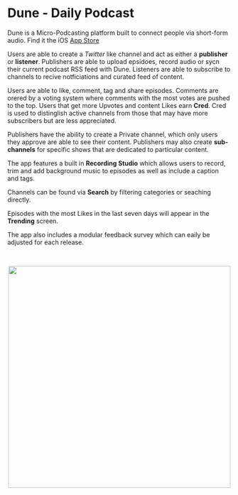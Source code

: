 # Dune - Daily Podcast
Dune is a Micro-Podcasting platform built to connect people via short-form audio. Find it the iOS <a href="https://apps.apple.com/us/app/dune-daily-updates/id1499893273">App Store</a>

Users are able to create a <em>Twitter</em> like channel and act as either a <strong>publisher</strong> or <strong>listener</strong>. Publishers are able to upload epsidoes, record audio or sycn their current podcast RSS feed with Dune. Listeners are able to subscribe to channels to recive notficiations and curated feed of content. 

Users are able to like, comment, tag and share episodes. Comments are orered by a voting system where comments with the most votes are pushed to the top. Users that get more Upvotes and content Likes earn <strong>Cred</strong>. Cred is used to distinglish active channels from those that may have more subscribers but are less appreciated. 

Publishers have the ability to create a Private channel, which only users they approve are able to see their content. Publishers may also create <strong>sub-channels</strong> for specific shows that are dedicated to particular content. 

The app features a built in <strong>Recording Studio</strong> which allows users to record, trim and add background music to episodes as well as include a caption and tags. 

Channels can be found via <strong>Search</strong> by filtering categories or seaching directly.

Episodes with the most Likes in the last seven days will appear in the <strong>Trending</strong> screen.

The app also includes a modular feedback survey which can eaily be adjusted for each release. 

<br>

<p align="center">
  <img src="https://uploads-ssl.webflow.com/5f74215829e69183a7950947/5f7ffa18c51de973d366b9ec_dune-screenshot.png" height="500">
</p>
